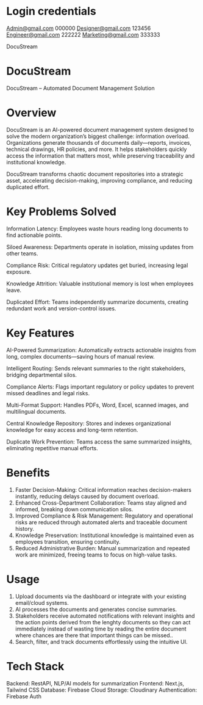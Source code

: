 # Login credentials

Admin@gmail.com 000000
Designer@gmail.com 123456
Engineer@gmail.com 222222
Marketing@gmail.com 333333

DocuStream
# DocuStream
DocuStream – Automated Document Management Solution

# Overview
DocuStream is an AI-powered document management system designed to solve the modern organization’s biggest challenge: information overload. Organizations generate thousands of documents daily—reports, invoices, technical drawings, HR policies, and more. It helps stakeholders quickly access the information that matters most, while preserving traceability and institutional knowledge.

DocuStream transforms chaotic document repositories into a strategic asset, accelerating decision-making, improving compliance, and reducing duplicated effort.


# Key Problems Solved

Information Latency: Employees waste hours reading long documents to find actionable points.

Siloed Awareness: Departments operate in isolation, missing updates from other teams.

Compliance Risk: Critical regulatory updates get buried, increasing legal exposure.

Knowledge Attrition: Valuable institutional memory is lost when employees leave.

Duplicated Effort: Teams independently summarize documents, creating redundant work and version-control issues.

# Key Features

AI-Powered Summarization: Automatically extracts actionable insights from long, complex documents—saving hours of manual review.

Intelligent Routing: Sends relevant summaries to the right stakeholders, bridging departmental silos.

Compliance Alerts: Flags important regulatory or policy updates to prevent missed deadlines and legal risks.

Multi-Format Support: Handles PDFs, Word, Excel, scanned images, and multilingual documents.

Central Knowledge Repository: Stores and indexes organizational knowledge for easy access and long-term retention.

Duplicate Work Prevention: Teams access the same summarized insights, eliminating repetitive manual efforts.


# Benefits

1. Faster Decision-Making: Critical information reaches decision-makers instantly, reducing delays caused by document overload.
2. Enhanced Cross-Department Collaboration: Teams stay aligned and informed, breaking down communication silos.
3. Improved Compliance & Risk Management: Regulatory and operational risks are reduced through automated alerts and traceable document history.
4. Knowledge Preservation: Institutional knowledge is maintained even as employees transition, ensuring continuity.
5. Reduced Administrative Burden: Manual summarization and repeated work are minimized, freeing teams to focus on high-value tasks.

# Usage

1. Upload documents via the dashboard or integrate with your existing email/cloud systems.
2. AI processes the documents and generates concise summaries.
3. Stakeholders receive automated notifications with relevant insights and the action points derived from the lenghty documents so they can act immediately instead of wasting time by reading the entire document where chances are there that important things can be missed..
4. Search, filter, and track documents effortlessly using the intuitive UI.

# Tech Stack

Backend: RestAPI, NLP/AI models for summarization
Frontend: Next.js, Tailwind CSS
Database: Firebase
Cloud Storage: Cloudinary
Authentication: Firebase Auth






